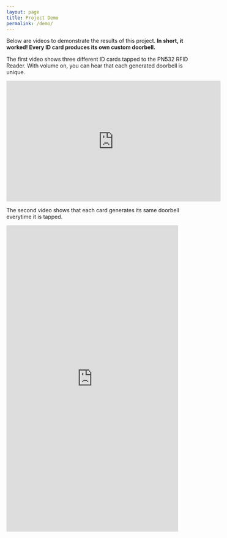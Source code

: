 ```yaml
---
layout: page
title: Project Demo
permalink: /demo/
---
```


Below are videos to demonstrate the results of this project. **In short, it worked! Every ID card produces its own custom doorbell.**

The first video shows three different ID cards tapped to the PN532 RFID Reader. With volume on, you can hear that each generated doorbell is unique.

<iframe width="560" height="315" src="https://www.youtube.com/embed/zMn7RPTVROs" title="Youtube video Player" frameborder="0" allow="accelerometer; autoplay; clipboard-write; encrypted-media; gyroscope; picture-in-picture" allowfullscreen></iframe>

The second video shows that each card generates its same doorbell everytime it is tapped.

<iframe width="449" height="799" src="https://www.youtube.com/embed/7q_7YfnZtTw" title="RFID Doorbell - 3 RFID cards" frameborder="0" allow="accelerometer; autoplay; clipboard-write; encrypted-media; gyroscope; picture-in-picture" allowfullscreen></iframe>

